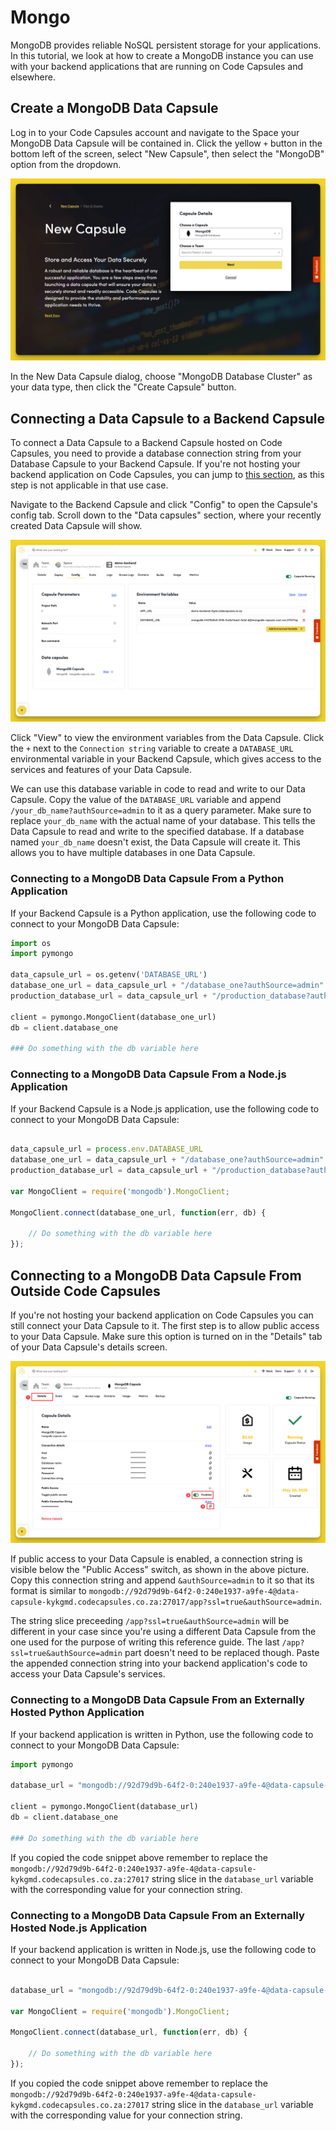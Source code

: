 # Mongo

MongoDB provides reliable NoSQL persistent storage for your applications. In this tutorial, we look at how to create a MongoDB instance you can use with your backend applications that are running on Code Capsules and elsewhere.

## Create a MongoDB Data Capsule

Log in to your Code Capsules account and navigate to the Space your MongoDB Data Capsule will be contained in. Click the yellow `+` button in the bottom left of the screen, select "New Capsule", then select the "MongoDB" option from the dropdown.

![Create Data Capsule](../../.gitbook/assets/database-capsule/mongo/create-mongodb-capsule.png)

In the New Data Capsule dialog, choose "MongoDB Database Cluster" as your data type, then click the "Create Capsule" button.

## Connecting a Data Capsule to a Backend Capsule

To connect a Data Capsule to a Backend Capsule hosted on Code Capsules, you need to provide a database connection string from your Database Capsule to your Backend Capsule. If you're not hosting your backend application on Code Capsules, you can jump to [this section](mongo.md#connecting-to-a-mongodb-data-capsule-from-outside-code-capsules), as this step is not applicable in that use case.

Navigate to the Backend Capsule and click "Config" to open the Capsule's config tab. Scroll down to the "Data capsules" section, where your recently created Data Capsule will show.

![Bind Data Capsule](../../.gitbook/assets/database-capsule/mongo/bind-mongodb-capsule-env.png)

Click "View" to view the environment variables from the Data Capsule. Click the `+` next to the `Connection string`  variable to create a `DATABASE_URL` environmental variable in your Backend Capsule, which gives access to the services and features of your Data Capsule.

We can use this database variable in code to read and write to our Data Capsule. Copy the value of the `DATABASE_URL` variable and append `/your_db_name?authSource=admin` to it as a query parameter. Make sure to replace `your_db_name` with the actual name of your database. This tells the Data Capsule to read and write to the specified database. If a database named `your_db_name` doesn't exist, the Data Capsule will create it. This allows you to have multiple databases in one Data Capsule.

### Connecting to a MongoDB Data Capsule From a Python Application

If your Backend Capsule is a Python application, use the following code to connect to your MongoDB Data Capsule:

```python
import os
import pymongo

data_capsule_url = os.getenv('DATABASE_URL')
database_one_url = data_capsule_url + "/database_one?authSource=admin"
production_database_url = data_capsule_url + "/production_database?authSource=admin"

client = pymongo.MongoClient(database_one_url)
db = client.database_one

### Do something with the db variable here

```

### Connecting to a MongoDB Data Capsule From a Node.js Application

If your Backend Capsule is a Node.js application, use the following code to connect to your MongoDB Data Capsule:

```js

data_capsule_url = process.env.DATABASE_URL
database_one_url = data_capsule_url + "/database_one?authSource=admin"
production_database_url = data_capsule_url + "/production_database?authSource=admin"

var MongoClient = require('mongodb').MongoClient;

MongoClient.connect(database_one_url, function(err, db) {

    // Do something with the db variable here
});

```

## Connecting to a MongoDB Data Capsule From Outside Code Capsules

If you're not hosting your backend application on Code Capsules you can still connect your Data Capsule to it. The first step is to allow public access to your Data Capsule. Make sure this option is turned on in the "Details" tab of your Data Capsule's details screen.

![Get Connection String](../../.gitbook/assets/database-capsule/mongo/connection-string.png)

If public access to your Data Capsule is enabled, a connection string is visible below the "Public Access" switch, as shown in the above picture. Copy this connection string and append `&authSource=admin` to it so that its format is similar to `mongodb://92d79d9b-64f2-0:240e1937-a9fe-4@data-capsule-kykgmd.codecapsules.co.za:27017/app?ssl=true&authSource=admin`.

The string slice preceeding `/app?ssl=true&authSource=admin` will be different in your case since you're using a different Data Capsule from the one used for the purpose of writing this reference guide. The last `/app?ssl=true&authSource=admin` part doesn't need to be replaced though. Paste the appended connection string into your backend application's code to access your Data Capsule's services.

### Connecting to a MongoDB Data Capsule From an Externally Hosted Python Application

If your backend application is written in Python, use the following code to connect to your MongoDB Data Capsule:

```python
import pymongo

database_url = "mongodb://92d79d9b-64f2-0:240e1937-a9fe-4@data-capsule-kykgmd.codecapsules.co.za:27017/app?ssl=true&authSource=admin"

client = pymongo.MongoClient(database_url)
db = client.database_one

### Do something with the db variable here

```

If you copied the code snippet above remember to replace the `mongodb://92d79d9b-64f2-0:240e1937-a9fe-4@data-capsule-kykgmd.codecapsules.co.za:27017` string slice in the `database_url` variable with the corresponding value for your connection string.

### Connecting to a MongoDB Data Capsule From an Externally Hosted Node.js Application

If your backend application is written in Node.js, use the following code to connect to your MongoDB Data Capsule:

```js

database_url = "mongodb://92d79d9b-64f2-0:240e1937-a9fe-4@data-capsule-kykgmd.codecapsules.co.za:27017/app?ssl=true&authSource=admin"

var MongoClient = require('mongodb').MongoClient;

MongoClient.connect(database_url, function(err, db) {

    // Do something with the db variable here
});

```

If you copied the code snippet above remember to replace the `mongodb://92d79d9b-64f2-0:240e1937-a9fe-4@data-capsule-kykgmd.codecapsules.co.za:27017` string slice in the `database_url` variable with the corresponding value for your connection string.
